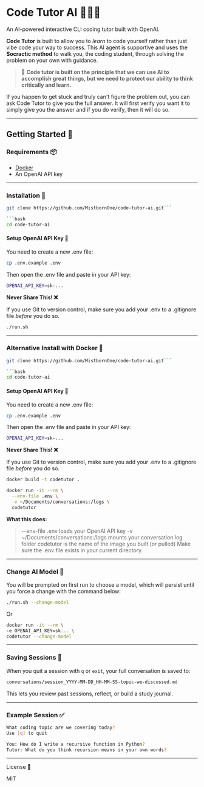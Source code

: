 # Code Tutor AI 🧙🏼‍♂️

An AI-powered interactive CLI coding tutor built with OpenAI.

**Code Tutor** is built to allow you to _learn_ to code yourself rather than just vibe code your way to success. This AI agent is supportive and uses the **Socractic method** to walk you, the coding student, through solving the problem on your own with guidance.

> 🧠 **Code tutor is built on the principle that we can use AI to accomplish great things, but we need to protect our ability to think critically and learn.**

If you happen to get stuck and truly can't figure the problem out, you can ask Code Tutor to give you the full answer. It will first verify you want it to simply give you the answer and if you do verify, then it will do so.

---

## Getting Started 🚀

### Requirements 📦

- [Docker](https://www.docker.com/)
- An OpenAI API key

---

### Installation 🔧

````bash
git clone https://github.com/MistbornOne/code-tutor-ai.git```

```bash
cd code-tutor-ai
````

#### Setup OpenAI API Key 🔐

You need to create a new .env file:

```bash
cp .env.example .env
```

Then open the .env file and paste in your API key:

```bash
OPENAI_API_KEY=sk-...
```

**Never Share This! ❌**

If you use Git to version control, make sure you add your .env to a .gitignore file _before_ you do so.

```bash
./run.sh

```

---

### Alternative Install with Docker 🐳

````bash
git clone https://github.com/MistbornOne/code-tutor-ai.git```

```bash
cd code-tutor-ai
````

#### Setup OpenAI API Key 🔐

You need to create a new .env file:

```bash
cp .env.example .env
```

Then open the .env file and paste in your API key:

```bash
OPENAI_API_KEY=sk-...
```

**Never Share This! ❌**

If you use Git to version control, make sure you add your .env to a .gitignore file _before_ you do so.

```bash
docker build -t codetutor .
```

```bash
docker run -it --rm \
  --env-file .env \
  -v ~/Documents/conversations:/logs \
  codetutor

```

**What this does:**

> --env-file .env loads your OpenAI API key
> -v ~/Documents/conversations:/logs mounts your conversation log folder
> codetutor is the name of the image you built (or pulled)
> Make sure the .env file exists in your current directory.

---

### Change AI Model 🔄

You will be prompted on first run to choose a model, which will persist until you force a change with the command below:

```bash
./run.sh --change-model
```

Or

```bash
docker run -it --rm \
-e OPENAI_API_KEY=sk... \
codetutor --change-model
```

---

### Saving Sessions 📝

When you quit a session with `q` or `exit`, your full conversation is saved to:

```bash
conversations/session_YYYY-MM-DD_HH-MM-SS-topic-we-discussed.md

```

This lets you review past sessions, reflect, or build a study journal.

---

### Example Session ✅

```bash
What coding topic are we covering today?
Use [q] to quit

You: How do I write a recursive function in Python?
Tutor: What do you think recursion means in your own words?

```

---

License 📜

MIT
